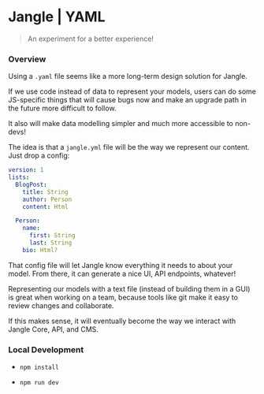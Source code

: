 # Jangle | YAML
> An experiment for a better experience!

### Overview

Using a `.yaml` file seems like a more long-term design solution for Jangle.

If we use code instead of data to represent your models, users can do some JS-specific things that will cause bugs now and make an upgrade path in the future more difficult to follow.

It also will make data modelling simpler and much more accessible to non-devs!

The idea is that a `jangle.yml` file will be the way we represent our content. Just drop a config:

```yaml
version: 1
lists:
  BlogPost:
    title: String
    author: Person
    content: Html

  Person:
    name:
      first: String
      last: String
    bio: Html?
```

That config file will let Jangle know everything it needs to about your model. From there, it can generate a nice UI, API endpoints, whatever!

Representing our models with a text file (instead of building them in a GUI) is great when working on a team, because tools like git make it easy to review changes and collaborate.

If this makes sense, it will eventually become the way we interact with Jangle Core, API, and CMS.

### Local Development

- `npm install`

- `npm run dev`
